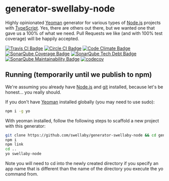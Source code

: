 # generator-swellaby-node
Highly opinionated [Yeoman][yeoman-url] generator for various types of [Node.js][nodejs-url] projects with [TypeScript][typescript-url]. Yes, there are
others out there, but we wanted one that gave us a 100% of what we need. Pull Requests we like (and with 100% test coverage) will be happily accepted.

[![Travis CI Badge][travis-ci-build-status-badge]][travis-ci-url]
[![Circle CI Badge][circle-ci-build-status-badge]][circle-ci-url]
[![Code Climate Badge][code-climate-status-badge]][code-climate-url]
[![SonarQube Coverage Badge][sonarqube-coverage-badge]][sonarqube-coverage-url]
[![SonarQube Tech Debt Badge][sonarqube-techdebt-badge]][sonarqube-techdebt-url]
[![SonarQube Maintainability Badge][sonarqube-maintainability-badge]][sonarqube-maintainability-url]
[![codecov][codecov-badge]][codecov-url]

  

## Running (temporarily until we publish to npm)
We're assuming you already have [Node.js][nodejs-url] and [git][git-download-url] installed, because let's be honest... you really should.

If you don't have [Yeoman][yeoman-url] installed globally (you may need to use sudo):
```sh
npm i -g yo
```
With yeoman installed, follow the following steps to scaffold a new project with this generator:
```sh
git clone https://github.com/swellaby/generator-swellaby-node && cd generator-swellaby-node
npm i
npm link
cd ..
yo swellaby-node
```

Note you will need to cd into the newly created directory if you specify an app name that is different than the name of the directory you execute the yo command from.

[yeoman-url]: https://nodejs.org/en/download
[nodejs-url]: https://nodejs.org/
[typescript-url]: http://www.typescriptlang.org/
[git-download-url]: https://git-scm.com/download
[travis-ci-build-status-badge]: https://travis-ci.org/swellaby/generator-swellaby-node.svg?branch=master
[travis-ci-url]: https://travis-ci.org/swellaby/generator-swellaby-node
[circle-ci-build-status-badge]: https://circleci.com/gh/swellaby/generator-swellaby-node.svg?style=shield
[circle-ci-url]: https://circleci.com/gh/swellaby/generator-swellaby-node 
[code-climate-status-badge]: https://codeclimate.com/github/swellaby/generator-swellaby-node/badges/gpa.svg
[code-climate-url]: https://codeclimate.com/github/swellaby/generator-swellaby-node
[sonarqube-coverage-badge]: https://img.shields.io/sonar/http/sonarqube.com/swellaby:generator-swellaby-node/coverage.svg
[sonarqube-coverage-url]: https://sonarqube.com/component_measures/metric/coverage/list?id=swellaby%3Agenerator-swellaby-node
[sonarqube-techdebt-badge]: https://img.shields.io/sonar/http/sonarqube.com/swellaby:generator-swellaby-node/tech_debt.svg
[sonarqube-techdebt-url]: https://sonarqube.com/component_measures/metric/sqale_index/list?id=swellaby%3Agenerator-swellaby-node
[sonarqube-maintainability-badge]: https://img.shields.io/sonar/http/sonarqube.com/swellaby:generator-swellaby-node/sqale_rating.svg
[sonarqube-maintainability-url]: https://sonarqube.com/component_measures/metric/sqale_rating/list?id=swellaby%3Agenerator-swellaby-node
[codecov-badge]: https://codecov.io/gh/swellaby/generator-swellaby-node/branch/master/graph/badge.svg
[codecov-url]: https://codecov.io/gh/swellaby/generator-swellaby-node